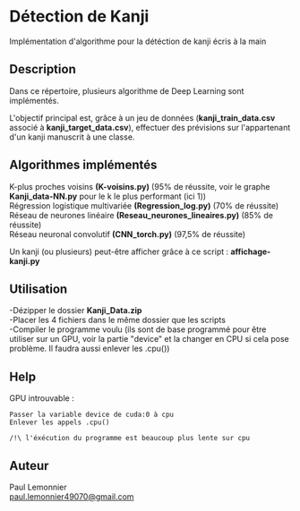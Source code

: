 # Détection de Kanji

Implémentation d'algorithme pour la détéction de kanji écris à la main

## Description

Dans ce répertoire, plusieurs algorithme de Deep Learning sont implémentés.  
   
L'objectif principal est, grâce à un jeu de données (**kanji_train_data.csv** associé à **kanji_target_data.csv**), effectuer des prévisions sur l'appartenant d'un kanji manuscrit à une classe.  

## Algorithmes implémentés

K-plus proches voisins **(K-voisins.py)** (95% de réussite, voir le graphe **Kanji_data-NN.py** pour le k le plus performant (ici 1))  
Régression logistique multivariée **(Regression_log.py)** (70% de réussite)  
Réseau de neurones linéaire **(Reseau_neurones_lineaires.py)** (85% de réussite)  
Réseau neuronal convolutif **(CNN_torch.py)** (97,5% de réussite)  

Un kanji (ou plusieurs) peut-être afficher grâce à ce script : **affichage-kanji.py**   

## Utilisation

-Dézipper le dossier **Kanji_Data.zip**  
-Placer les 4 fichiers dans le même dossier que les scripts  
-Compiler le programme voulu (ils sont de base programmé pour être utiliser sur un GPU, voir la partie "device" et la changer en CPU si cela pose problème. Il faudra aussi enlever les .cpu())    

## Help

GPU introuvable :

```
Passer la variable device de cuda:0 à cpu
Enlever les appels .cpu()

/!\ l'éxécution du programme est beaucoup plus lente sur cpu

```

## Auteur

Paul Lemonnier     
paul.lemonnier49070@gmail.com  
